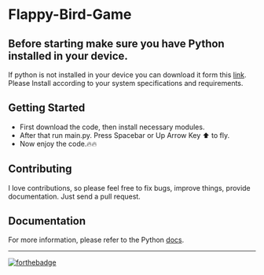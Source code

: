 # Flappy-Bird-Game

## Before starting make sure you have Python installed in your device.

If python is not installed in your device you can download it form this [link](https://www.python.org/downloads/). Please Install according to your system specifications and requirements.

## Getting Started

- First download the code, then install necessary modules.
- After that run main.py. Press Spacebar or Up Arrow Key ⬆️ to fly.
- Now enjoy the code.:fire::fire:

## Contributing

I love contributions, so please feel free to fix bugs, improve things, provide documentation. Just send a pull request.

## Documentation

For more information, please refer to the Python [docs](https://www.python.org/doc/).<br><hr>

[![forthebadge](https://forthebadge.com/images/badges/made-with-python.svg)](https://forthebadge.com)
